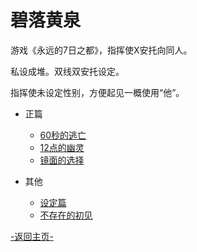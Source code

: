 ﻿# 碧落黄泉
	
游戏《永远的7日之都》，指挥使X安托向同人。

私设成堆。双线双安托设定。

指挥使未设定性别，方便起见一概使用“他”。

+ 正篇<br>
  + [60秒的逃亡](Story/TaoWang-B.md)
  + [12点的幽灵](Story/YouLing-H.md)
  + [镜面的选择](Story/JingMian-H.md)
	
+ 其他<br>	
  + [设定篇](BiLuoHuangQuan.md)<br>
  + [不存在的初见](Extra/01.md)<br>


[-返回主页-](../../README.md)